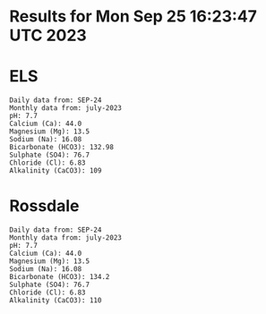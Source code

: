 # Results for Mon Sep 25 16:23:47 UTC 2023
# ELS
```
Daily data from: SEP-24
Monthly data from: july-2023
pH: 7.7
Calcium (Ca): 44.0
Magnesium (Mg): 13.5
Sodium (Na): 16.08
Bicarbonate (HCO3): 132.98
Sulphate (SO4): 76.7
Chloride (Cl): 6.83
Alkalinity (CaCO3): 109
```
# Rossdale
```
Daily data from: SEP-24
Monthly data from: july-2023
pH: 7.7
Calcium (Ca): 44.0
Magnesium (Mg): 13.5
Sodium (Na): 16.08
Bicarbonate (HCO3): 134.2
Sulphate (SO4): 76.7
Chloride (Cl): 6.83
Alkalinity (CaCO3): 110
```
